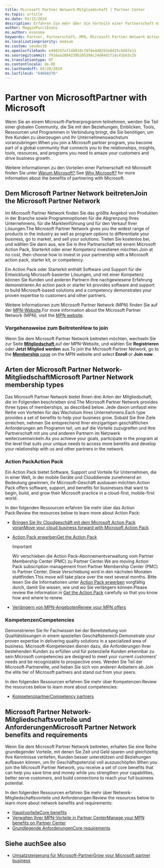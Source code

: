 ```yaml
---
title: Microsoft Partner Network-Mitgliedschaft | Partner Center
ms.topic: article
ms.date: 03/15/2019
description: Erfahren Sie mehr über die Vorteile einer Partnerschaft mit Microsoft. Im Microsoft Partner Network finden Sie das größte Angebot von Produkten in der Branche sowie Programmoptionen für die Abgrenzung Ihres Unternehmens, für die Markteinführung und für den Verkauf Ihrer Lösungen.
author: MaggiePucciEvans
ms.author: evansma
keywords: Partner, Partnerschaft, MPN, Microsoft Partner Network Action Pack, MAPS, Aktion Pack-Abonnement, Vorteile, MPN-Vorteile, Mitgliedschaft, Silver, Gold, Kompetenzen
ms.localizationpriority: medium
ms.custom: seodec18
ms.openlocfilehash: e40835faf14b010cf8f8e448293e0d25cb687e11
ms.sourcegitcommit: f916aa2884239b205398c24d04d1f1dc41b63c2b
ms.translationtype: HT
ms.contentlocale: de-DE
ms.lasthandoff: 04/28/2019
ms.locfileid: "64668276"
---
```

# <a name="partner-with-microsoft"></a><span data-ttu-id="703a5-105">Partner von Microsoft</span><span class="sxs-lookup"><span data-stu-id="703a5-105">Partner with Microsoft</span></span>

<span data-ttu-id="703a5-106">Wenn Sie an einem Microsoft-Partnerprogramm teilnehmen, werden Sie Teil einer globalen Community, die Sie mit den Beziehungen, Einblicken, Tools, Ressourcen und Programmen in Verbindung bringt, die Sie benötigen, um Ihre Kunden zu überzeugen und Ihr Unternehmenswachstum voranzubringen.</span><span class="sxs-lookup"><span data-stu-id="703a5-106">When you join a Microsoft partner program, you become part of a global community that connects you to the relationships, insights, tools, resources, and programs you need to amaze your customers and drive business growth.</span></span>

<span data-ttu-id="703a5-107">Weitere Informationen zu den Vorteilen einer Partnerschaft mit Microsoft finden Sie unter [Warum Microsoft?](https://partner.microsoft.com/business-opportunities/why-microsoft).</span><span class="sxs-lookup"><span data-stu-id="703a5-107">See [Why Microsoft?](https://partner.microsoft.com/business-opportunities/why-microsoft) for more information about the benefits of partnering with Microsoft.</span></span> 

## <a name="join-the-microsoft-partner-network"></a><span data-ttu-id="703a5-108">Dem Microsoft Partner Network beitreten</span><span class="sxs-lookup"><span data-stu-id="703a5-108">Join the Microsoft Partner Network</span></span>

<!-- 12/5/18 The content below was copied and pasted directly from the Membership page of the MPN site (https://partner.microsoft.com/en-us/membership)-->

<span data-ttu-id="703a5-109">Im Microsoft Partner Network finden Sie das größte Angebot von Produkten in der Branche sowie Programmoptionen für die Abgrenzung Ihres Unternehmens, für die Markteinführung und für den Verkauf Ihrer Lösungen.</span><span class="sxs-lookup"><span data-stu-id="703a5-109">The Microsoft Partner Network gives you the widest range of products in the industry as well as program options to differentiate your business, go to market, and sell your solutions.</span></span> <span data-ttu-id="703a5-110">Treten Sie kostenlos bei, und wählen Sie dann aus, wie Sie in Ihre Partnerschaft mit einem Microsoft Action Pack, Starterkit oder einer Kompetenz investieren möchten.</span><span class="sxs-lookup"><span data-stu-id="703a5-110">Join at no cost, then choose how to invest in your partnership with a Microsoft action pack, starter kit, or competency.</span></span>

<span data-ttu-id="703a5-111">Ein Action Pack oder Starterkit enthält Software und Support für die Entwicklung Microsoft-basierter Lösungen, und mit einer Kompetenz können Sie Kunden und anderen Partnern Ihre nachgewiesene Erfahrung demonstrieren.</span><span class="sxs-lookup"><span data-stu-id="703a5-111">An action pack or starter kit provides software and support to build Microsoft-based solutions and a competency demonstrates your proven expertise to customers and other partners.</span></span>

<span data-ttu-id="703a5-112">Weitere Informationen zum Microsoft Partner Network (MPN) finden Sie auf der [MPN-Website](https://partner.microsoft.com/commercial).</span><span class="sxs-lookup"><span data-stu-id="703a5-112">For more information about the Microsoft Partner Network (MPN), visit the [MPN website](https://partner.microsoft.com/commercial).</span></span>

### <a name="how-to-join"></a><span data-ttu-id="703a5-113">Vorgehensweise zum Beitreten</span><span class="sxs-lookup"><span data-stu-id="703a5-113">How to join</span></span>

<span data-ttu-id="703a5-114">Wenn Sie dem Microsoft Partner Network beitreten möchten, wechseln Sie zur Seite [ **Mitgliedschaft** ](https://partner.microsoft.com/membership) auf der MPN-Website, und wählen Sie **Registrieren** oder **Jetzt Mitglied werden** aus.</span><span class="sxs-lookup"><span data-stu-id="703a5-114">To join the Microsoft Partner Network, go to the [**Membership** page](https://partner.microsoft.com/membership) on the MPN website and select **Enroll** or **Join now**.</span></span>

## <a name="microsoft-partner-network-membership-types"></a><span data-ttu-id="703a5-115">Arten der Microsoft Partner Network-Mitgliedschaft</span><span class="sxs-lookup"><span data-stu-id="703a5-115">Microsoft Partner Network membership types</span></span>

<!-- 12/5/18 The content below was copied and pasted directly from the Membership pages of the MPN site (https://partner.microsoft.com/en-us/membership)-->

<span data-ttu-id="703a5-116">Das Microsoft Partner Network bietet Ihnen drei Arten der Mitgliedschaft, die im Folgenden beschrieben sind.</span><span class="sxs-lookup"><span data-stu-id="703a5-116">The Microsoft Partner Network provides three types of memberships, as described below.</span></span> <span data-ttu-id="703a5-117">Jede davon umfasst eine Reihe von Vorteilen für das Wachstum Ihres Unternehmens.</span><span class="sxs-lookup"><span data-stu-id="703a5-117">Each type provides a set of benefits to help your business grow.</span></span> <span data-ttu-id="703a5-118">Sobald Sie Ihre Ziele erreichen, nehmen Sie entsprechend Ihrer einzigartigen geschäftlichen Anforderungen am Programm teil, um auf die Vorteile zuzugreifen und Ihre Partnerschaft mit uns und anderen Partnern im Netzwerk weiterzuentwickeln.</span><span class="sxs-lookup"><span data-stu-id="703a5-118">As you achieve your goals, participate in the program at the level that suits your unique needs to access more benefits and develop your relationship with us and other partners in the network.</span></span>

### <a name="action-pack"></a><span data-ttu-id="703a5-119">Action Pack</span><span class="sxs-lookup"><span data-stu-id="703a5-119">Action Pack</span></span>

<span data-ttu-id="703a5-120">Ein Action Pack bietet Software, Support und Vorteile für Unternehmen, die in einer Welt, in der mobile Geräte und Clouddienste zunehmend an Bedeutung gewinnen, ihr Microsoft-Geschäft ausbauen möchten.</span><span class="sxs-lookup"><span data-stu-id="703a5-120">Action Pack offers software, support, and benefits for businesses that want to begin, build, and grow their Microsoft practice in a cloud-first, mobile-first world.</span></span> 

<span data-ttu-id="703a5-121">In den folgenden Ressourcen erfahren Sie mehr über das Action Pack:</span><span class="sxs-lookup"><span data-stu-id="703a5-121">Review the resources below to learn more about Action Pack:</span></span>

- [<span data-ttu-id="703a5-122">Bringen Sie Ihr Cloudgeschäft mit dem Microsoft Action Pack voran</span><span class="sxs-lookup"><span data-stu-id="703a5-122">Move your cloud business forward with Microsoft Action Pack</span></span>](https://partner.microsoft.com/membership/action-pack)
- [<span data-ttu-id="703a5-123">Action Pack erwerben</span><span class="sxs-lookup"><span data-stu-id="703a5-123">Get the Action Pack</span></span>](mpn-get-action-pack.md)
  
    >[!IMPORTANT]
    ><span data-ttu-id="703a5-124">Wir verschieben die Action Pack-Abonnementverwaltung vom Partner Membership Center (PMC) zu Partner Center.</span><span class="sxs-lookup"><span data-stu-id="703a5-124">We are moving Action Pack subscription management from Partner Membership Center (PMC) to Partner Center.</span></span> <span data-ttu-id="703a5-125">Diese Verschiebung wird in den nächsten Monaten stattfinden.</span><span class="sxs-lookup"><span data-stu-id="703a5-125">This move will take place over the next several months.</span></span> <span data-ttu-id="703a5-126">Bitte lesen Sie die Informationen unter [Action Pack erwerben](mpn-get-action-pack.md) sorgfältig durch, damit Sie wissen, wie und wo Sie verlängern können.</span><span class="sxs-lookup"><span data-stu-id="703a5-126">Please review the information in [Get the Action Pack](mpn-get-action-pack.md) carefully so that you know how and where to renew.</span></span>  

- [<span data-ttu-id="703a5-127">Verlängern von MPN-Angeboten</span><span class="sxs-lookup"><span data-stu-id="703a5-127">Renew your MPN offers</span></span>](renew-mpn-offers.md)

### <a name="competencies"></a><span data-ttu-id="703a5-128">Kompetenzen</span><span class="sxs-lookup"><span data-stu-id="703a5-128">Competencies</span></span>

<span data-ttu-id="703a5-129">Demonstrieren Sie Ihr Fachwissen bei der Bereitstellung von Qualitätslösungen in einem speziellen Geschäftsbereich.</span><span class="sxs-lookup"><span data-stu-id="703a5-129">Demonstrate your proven expertise in delivering quality solutions in a specialized area of business.</span></span> <span data-ttu-id="703a5-130">Microsoft-Kompetenzen dienen dazu, die Anforderungen Ihrer bestehenden Kunden zu erfüllen und für potenzielle Kunden erkennbar zu sein.</span><span class="sxs-lookup"><span data-stu-id="703a5-130">Microsoft competencies are designed to meet your current customers’ needs and be recognizable to prospective ones.</span></span> <span data-ttu-id="703a5-131">Werden Sie Teil der Microsoft-Partnerelite, und heben Sie sich von anderen Anbietern ab.</span><span class="sxs-lookup"><span data-stu-id="703a5-131">Join the elite tier of Microsoft partners and stand out from your peers.</span></span>

<span data-ttu-id="703a5-132">In den folgenden Ressourcen erfahren Sie mehr über Kompetenzen:</span><span class="sxs-lookup"><span data-stu-id="703a5-132">Review the resources below to learn more about competencies:</span></span>

- [<span data-ttu-id="703a5-133">Kompetenzpartner</span><span class="sxs-lookup"><span data-stu-id="703a5-133">Competency partners</span></span>](https://partner.microsoft.com/membership/competencies)

## <a name="microsoft-partner-network-benefits-and-requirements"></a><span data-ttu-id="703a5-134">Microsoft Partner Network-Mitgliedschaftsvorteile und Anforderungen</span><span class="sxs-lookup"><span data-stu-id="703a5-134">Microsoft Partner Network benefits and requirements</span></span>

<span data-ttu-id="703a5-135">Wenn Sie dem Microsoft Partner Network beitreten, erhalten Sie eine Reihe grundlegender Vorteile, mit denen Sie Zeit und Geld sparen und gleichzeitig Ihre Kenntnisse vertiefen, Kunden besser unterstützen und Beziehungen aufbauen können, um Ihr Geschäftspotenzial voll auszuschöpfen.</span><span class="sxs-lookup"><span data-stu-id="703a5-135">When you join the Microsoft Partner Network, you receive a set of core benefits that can help you save time and money while you strengthen your capabilities, better serve customers, and build connections to reach your full business potential.</span></span>

<span data-ttu-id="703a5-136">In den folgenden Ressourcen erfahren Sie mehr über Network-Mitgliedschaftsvorteile und Anforderungen:</span><span class="sxs-lookup"><span data-stu-id="703a5-136">Review the resources below to learn more about network benefits and requirements:</span></span>

- [<span data-ttu-id="703a5-137">Hauptvorteile</span><span class="sxs-lookup"><span data-stu-id="703a5-137">Core benefits</span></span>](https://partner.microsoft.com/en-us/membership/core-benefits#simple-tab-content-1)
- [<span data-ttu-id="703a5-138">Verwalten Ihrer MPN-Vorteile in Partner Center</span><span class="sxs-lookup"><span data-stu-id="703a5-138">Manage your MPN benefits on Partner Center</span></span>](manage-your-partner-network-benefits.md)
- [<span data-ttu-id="703a5-139">Grundlegende Anforderungen</span><span class="sxs-lookup"><span data-stu-id="703a5-139">Core requirements</span></span>](https://partner.microsoft.com/en-us/membership/core-benefits#simple-tab-content-2)

## <a name="see-also"></a><span data-ttu-id="703a5-140">Siehe auch</span><span class="sxs-lookup"><span data-stu-id="703a5-140">See also</span></span>
- [<span data-ttu-id="703a5-141">Umsatzsteigerung für Microsoft-Partner</span><span class="sxs-lookup"><span data-stu-id="703a5-141">Grow your Microsoft partner business</span></span>](grow-your-business.md)
